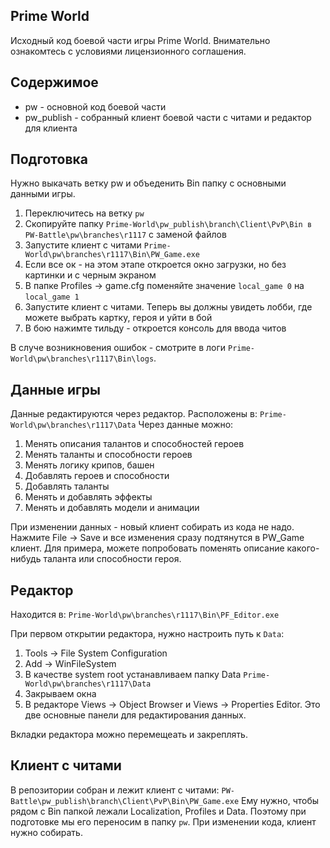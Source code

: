 ## Prime World
Исходный код боевой части игры Prime World.
Внимательно ознакомтесь с условиями лицензионного соглашения.

## Содержимое
- pw - основной код боевой части
- pw_publish - собранный клиент боевой части с читами и редактор для клиента

## Подготовка
Нужно выкачать ветку pw и объеденить Bin папку с основными данными игры.
1. Переключитесь на ветку `pw`
2. Скопируйте папку `Prime-World\pw_publish\branch\Client\PvP\Bin в PW-Battle\pw\branches\r1117` с заменой файлов
3. Запустите клиент с читами `Prime-World\pw\branches\r1117\Bin\PW_Game.exe`
4. Если все ок - на этом этапе откроется окно загрузки, но без картинки и с черным экраном
5. В папке Profiles -> game.cfg поменяйте значение `local_game 0` на `local_game 1`
6. Запустите клиент с читами. Теперь вы должны увидеть лобби, где можете выбрать картку, героя и уйти в бой
7. В бою нажимте тильду - откроется консоль для ввода читов

В случе возникновения ошибок - смотрите в логи `Prime-World\pw\branches\r1117\Bin\logs`.

## Данные игры
Данные редактируются через редактор.
Расположены в:
`Prime-World\pw\branches\r1117\Data`
Через данные можно:
1. Менять описания талантов и способностей героев
2. Менять таланты и способности героев
3. Менять логику крипов, башен
4. Добавлять героев и способности
5. Добавлять таланты
6. Менять и добавлять эффекты
7. Менять и добавлять модели и анимации

При изменении данных - новый клиент собирать из кода не надо. Нажмите File -> Save и все изменения сразу подтянутся в PW_Game клиент. Для примера, можете попробовать поменять описание какого-нибудь таланта или способности героя.

## Редактор
Находится в:
`Prime-World\pw\branches\r1117\Bin\PF_Editor.exe`

При первом открытии редактора, нужно настроить путь к `Data`:
1. Tools -> File System Configuration
2. Add -> WinFileSystem
3. В качестве system root устанавливаем папку Data `Prime-World\pw\branches\r1117\Data`
4. Закрываем окна
5. В редакторе Views -> Object Browser и Views -> Properties Editor. Это две основные панели для редактирования данных.

Вкладки редактора можно перемещеать и закреплять.

## Клиент с читами
В репозитории собран и лежит клиент с читами:
`PW-Battle\pw_publish\branch\Client\PvP\Bin\PW_Game.exe`
Ему нужно, чтобы рядом с Bin папкой лежали Localization, Profiles и Data. Поэтому при подготовке мы его переносим в папку `pw`. При изменении кода, клиент нужно собирать.
